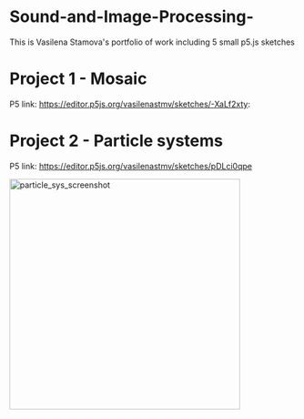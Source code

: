 # Sound-and-Image-Processing-
This is Vasilena Stamova's portfolio of work including 5 small p5.js sketches 

# Project 1 - Mosaic
P5 link: https://editor.p5js.org/vasilenastmv/sketches/-XaLf2xty:


# Project 2 - Particle systems
P5 link: https://editor.p5js.org/vasilenastmv/sketches/pDLci0qpe 


<img width="405" alt="particle_sys_screenshot" src="https://user-images.githubusercontent.com/62107988/84306566-520ec380-ab64-11ea-965d-3e0feb5cd2e6.png">
